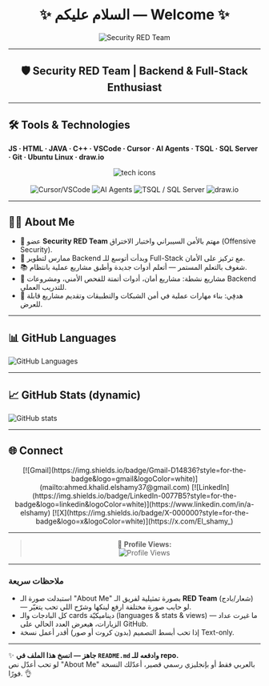 <div align="center">

# ✨ السلام عليكم — Welcome ✨

<img src="https://img.shields.io/badge/RED_TEAM--SECURITY-🔴-style=for-the-badge" alt="Security RED Team" />

</div>

---

<h2 align="center">🛡️ Security RED Team | Backend & Full-Stack Enthusiast</h2>

---

## 🛠️ Tools & Technologies
**JS · HTML · JAVA · C++ · VSCode · Cursor · AI Agents · TSQL · SQL Server · Git · Ubuntu Linux · draw.io**

<div align="center">
<!-- Badges (visual, copy/paste friendly) -->
<img src="https://skillicons.dev/icons?i=js,html,java,cpp,visualstudio,git,github,ubuntu" alt="tech icons" />
<br/>
<br/>
<img src="https://img.shields.io/badge/Cursor-IDE-informational?style=flat-square&logo=visual-studio-code" alt="Cursor/VSCode"/>
<img src="https://img.shields.io/badge/AI_Agents-Research-lightgrey?style=flat-square" alt="AI Agents"/>
<img src="https://img.shields.io/badge/TSQL-SQL_Server-00508F?style=flat-square&logo=microsoftsqlserver" alt="TSQL / SQL Server"/>
<img src="https://img.shields.io/badge/draw.io-Diagrams-orange?style=flat-square" alt="draw.io"/>
</div>

---

## 👨‍💻 About Me
- 🔴 عضو **Security RED Team** مهتم بالأمن السيبراني واختبار الاختراق (Offensive Security).
- 🔧 ممارس لتطوير Backend وبدأت أتوسع للـ Full-Stack مع تركيز على الأمان.
- 📚 شغوف بالتعلم المستمر — أتعلم أدوات جديدة وأطبق مشاريع عملية بانتظام.
- 🚧 مشاريع نشطة: مشاريع أمان، أدوات أتمتة للفحص الأمني، ومشروعات Backend للتدريب العملي.
- 🎯 هدفِي: بناء مهارات عملية في أمن الشبكات والتطبيقات وتقديم مشاريع قابلة للعرض.

---

## 📊 GitHub Languages
![GitHub Languages](https://github-readme-stats.vercel.app/api/top-langs/?username=AK-Elshamy&layout=compact&theme=radical)

---

## 📈 GitHub Stats (dynamic)
![GitHub stats](https://github-readme-stats.vercel.app/api?username=AK-Elshamy&show_icons=true&theme=radical)

---

## 🌐 Connect
<div align="center">
[![Gmail](https://img.shields.io/badge/Gmail-D14836?style=for-the-badge&logo=gmail&logoColor=white)](mailto:ahmed.khalid.elshamy37@gmail.com)
[![LinkedIn](https://img.shields.io/badge/LinkedIn-0077B5?style=for-the-badge&logo=linkedin&logoColor=white)](https://www.linkedin.com/in/a-elshamy)
[![X](https://img.shields.io/badge/X-000000?style=for-the-badge&logo=x&logoColor=white)](https://x.com/El_shamy_)
</div>

---

<div align="center">

> 🔁 **Profile Views:**  
> ![Profile Views](https://komarev.com/ghpvc/?username=AK-Elshamy&color=blue&style=flat)

</div>

---

### ملاحظات سريعة
- استبدلت صورة الـ "About Me" بصورة تمثيلية لفريق الـ **RED Team** (شعار/بادج) — لو حابب صورة مختلفة ارفع لينكها وشرّح اللي تحب يتغيّر.
- كل البادجات والـ cards ديناميكيّة (languages & stats & views) — ما غيرت عداد الزيارات، هيعرض العدد الحالي على GitHub.
- إذا تحب أبسط التصميم (بدون كروت أو صور) أقدر أعمل نسخة Text-only.

---

✨ **جاهز — انسخ هذا الملف في `README.md` وادفعه للـ repo.**  
لو تحب أعدّل نص "About Me" بالعربي فقط أو بإنجليزي رسمي قصير، أعدّلك النسخة فورًا. 👌
